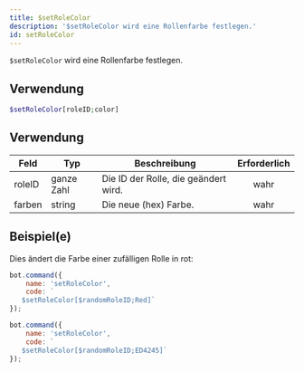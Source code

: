```yaml
---
title: $setRoleColor
description: '$setRoleColor wird eine Rollenfarbe festlegen.'
id: setRoleColor
---
```


`$setRoleColor` wird eine Rollenfarbe festlegen.

## Verwendung

```php
$setRoleColor[roleID;color]
```

## Verwendung

| Feld   | Typ        | Beschreibung                         | Erforderlich |
| ------ | ---------- | ------------------------------------ |:------------:|
| roleID | ganze Zahl | Die ID der Rolle, die geändert wird. |     wahr     |
| farben | string     | Die neue (hex) Farbe.                |     wahr     |

## Beispiel(e)

Dies ändert die Farbe einer zufälligen Rolle in rot:

```javascript
bot.command({
    name: 'setRoleColor',
    code: `
   $setRoleColor[$randomRoleID;Red]`
});
```

```javascript
bot.command({
    name: 'setRoleColor',
    code: `
   $setRoleColor[$randomRoleID;ED4245]`
});
```